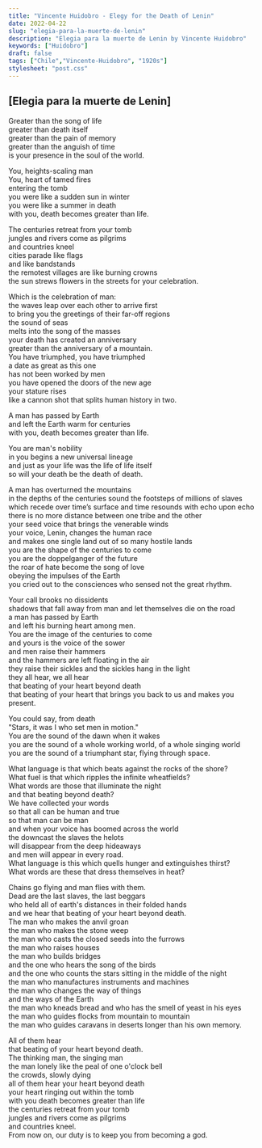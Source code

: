 ```yaml
---
title: "Vincente Huidobro - Elegy for the Death of Lenin"
date: 2022-04-22
slug: "elegia-para-la-muerte-de-lenin"
description: "Elegia para la muerte de Lenin by Vincente Huidobro"
keywords: ["Huidobro"]
draft: false
tags: ["Chile","Vincente-Huidobro", "1920s"]
stylesheet: "post.css"
---
```

## **[Elegia para la muerte de Lenin]**

Greater than the song of life  
greater than death itself  
greater than the pain of memory  
greater than the anguish of time  
is your presence in the soul of the world.  

You, heights-scaling man  
You, heart of tamed fires  
entering the tomb  
you were like a sudden sun in winter  
you were like a summer in death  
with you, death becomes greater than life.

The centuries retreat from your tomb  
jungles and rivers come as pilgrims  
and countries kneel  
cities parade like flags  
and like bandstands  
the remotest villages are like burning crowns  
the sun strews flowers in the streets for your celebration.

Which is the celebration of man:  
the waves leap over each other to arrive first  
to bring you the greetings of their far-off regions  
the sound of seas    
melts into the song of the masses  
your death has created an anniversary  
greater than the anniversary of a mountain.  
You have triumphed, you have triumphed  
a date as great as this one  
has not been worked by men  
you have opened the doors of the new age  
your stature rises  
like a cannon shot that splits human history in two.

A man has passed by Earth  
and left the Earth warm for centuries  
with you, death becomes greater than life.

You are man's nobility  
in you begins a new universal lineage  
and just as your life was the life of life itself  
so will your death be the death of death.   

A man has overturned the mountains   
in the depths of the centuries sound the footsteps of millions of slaves   
which recede over time’s surface and time resounds with echo upon echo   
there is no more distance between one tribe and the other   
your seed voice that brings the venerable winds   
your voice, Lenin, changes the human race   
and makes one single land out of so many hostile lands   
you are the shape of the centuries to come   
you are the doppelganger of the future   
the roar of hate become the song of love   
obeying the impulses of the Earth   
you cried out to the consciences who sensed not the great rhythm.   

Your call brooks no dissidents   
shadows that fall away from man and let themselves die on the road   
a man has passed by Earth   
and left his burning heart among men.   
You are the image of the centuries to come   
and yours is the voice of the sower   
and men raise their hammers   
and the hammers are left floating in the air   
they raise their sickles and the sickles hang in the light   
they all hear, we all hear   
that beating of your heart beyond death   
that beating of your heart that brings you back to us and makes you present.   

You could say, from death  
"Stars, it was I who set men in motion."   
You are the sound of the dawn when it wakes   
you are the sound of a whole working world, of a whole singing world   
you are the sound of a triumphant star, flying through space.   

What language is that which beats against the rocks of the shore?   
What fuel is that which ripples the infinite wheatfields?  
What words are those that illuminate the night  
and that beating beyond death?  
We have collected your words  
so that all can be human and true   
so that man can be man   
and when your voice has boomed across the world   
the downcast the slaves the helots  
will disappear from the deep hideaways   
and men will appear in every road.   
What language is this which quells hunger and extinguishes thirst?   
What words are these that dress themselves in heat?   

Chains go flying and man flies with them.   
Dead are the last slaves, the last beggars   
who held all of earth's distances in their folded hands   
and we hear that beating of your heart beyond death.  
The man who makes the anvil groan  
the man who makes the stone weep  
the man who casts the closed seeds into the furrows  
the man who raises houses  
the man who builds bridges   
and the one who hears the song of the birds   
and the one who counts the stars sitting in the middle of the night   
the man who manufactures instruments and machines   
the man who changes the way of things   
and the ways of the Earth   
the man who kneads bread and who has the smell of yeast in his eyes   
the man who guides flocks from mountain to mountain    
the man who guides caravans in deserts longer than his own memory.   

All of them hear  
that beating of your heart beyond death.  
The thinking man, the singing man  
the man lonely like the peal of one o'clock bell  
the crowds, slowly dying  
all of them hear your heart beyond death  
your heart ringing out within the tomb  
with you death becomes greater than life  
the centuries retreat from your tomb  
jungles and rivers come as pilgrims  
and countries kneel.  
From now on, our duty is to keep you from becoming a god.